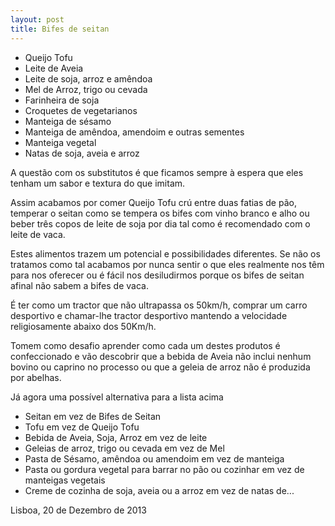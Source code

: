 ```yaml
---
layout: post
title: Bifes de seitan
---
```

+ Queijo Tofu 
+ Leite de Aveia
+ Leite de soja, arroz e amêndoa
+ Mel de Arroz, trigo ou cevada 
+ Farinheira de soja 
+ Croquetes de vegetarianos
+ Manteiga de sésamo 
+ Manteiga de amêndoa, amendoim e outras sementes
+ Manteiga vegetal
+ Natas de soja, aveia e arroz


A questão com os substitutos é que ficamos sempre à espera que eles tenham um sabor e textura do que imitam. 

Assim acabamos por comer Queijo Tofu crú entre duas fatias de pão, temperar o seitan como se tempera os bifes com vinho branco e alho ou beber três copos de leite de soja por dia tal como é recomendado com o leite de vaca.

Estes alimentos trazem um potencial e possibilidades diferentes. Se não os tratamos como tal acabamos por nunca sentir o que eles realmente nos têm para nos oferecer ou é fácil nos desiludirmos porque os bifes de seitan afinal não sabem a bifes de vaca. 

É ter como um tractor que não ultrapassa os 50km/h, comprar um carro desportivo e chamar-lhe tractor desportivo mantendo a velocidade religiosamente abaixo dos 50Km/h.

Tomem como desafio aprender como cada um destes produtos é confeccionado e vão descobrir que a bebida de Aveia não inclui nenhum bovino ou caprino no processo ou que a geleia de arroz não é produzida por abelhas. 

Já agora uma possível alternativa para a lista acima

+ Seitan em vez de Bifes de Seitan
+ Tofu em vez de Queijo Tofu
+ Bebida de Aveia, Soja, Arroz em vez de leite
+ Geleias de arroz, trigo ou cevada em vez de Mel
+ Pasta de Sésamo, amêndoa ou amendoim em vez de manteiga
+ Pasta ou gordura vegetal para barrar no pão ou cozinhar em vez de manteigas vegetais
+ Creme de cozinha de soja, aveia ou a arroz em vez de natas de...

Lisboa, 20 de Dezembro de 2013